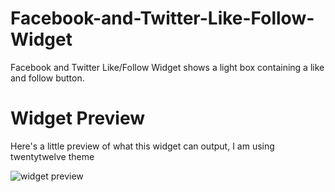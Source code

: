 # Facebook-and-Twitter-Like-Follow-Widget
Facebook and Twitter Like/Follow Widget shows a light box containing a like and follow button.

# Widget Preview
Here's a little preview of what this widget can output, I am using twentytwelve theme

<img src="http://i.imgur.com/PACebWP.png" alt="widget preview" />
